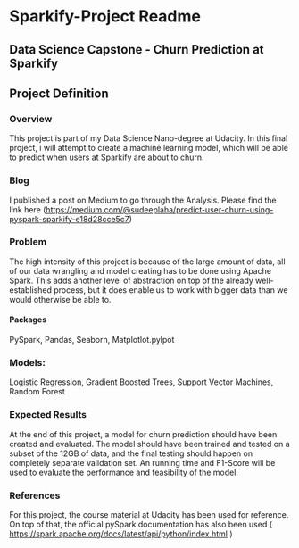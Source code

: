 # Sparkify-Project Readme
## Data Science Capstone - Churn Prediction at Sparkify
## Project Definition
### Overview
This project is part of my Data Science Nano-degree at Udacity. In this final project, i will attempt to create a machine learning model, which will be able to predict when users at Sparkify are about to churn.

### Blog
I published a post on Medium to go through the Analysis. Please find the link here
(https://medium.com/@sudeeplaha/predict-user-churn-using-pyspark-sparkify-e18d28cce5c7)

### Problem
The high intensity of this project is because of the large amount of data, all of our data wrangling and model creating has to be done using Apache Spark. This adds another level of abstraction on top of the already well-established process, but it does enable us to work with bigger data than we would otherwise be able to.

#### Packages
PySpark, Pandas, Seaborn, Matplotlot.pylpot

### Models:
Logistic Regression, Gradient Boosted Trees, Support Vector Machines, Random Forest

### Expected Results
At the end of this project, a model for churn prediction should have been created and evaluated. The model should have been trained and tested on a subset of the 12GB of data, and the final testing should happen on completely separate validation set. An running time and F1-Score will be used to evaluate the performance and feasibility of the model.

### References
For this project, the course material at Udacity has been used for reference. On top of that, the official pySpark documentation has also been used ( https://spark.apache.org/docs/latest/api/python/index.html )
